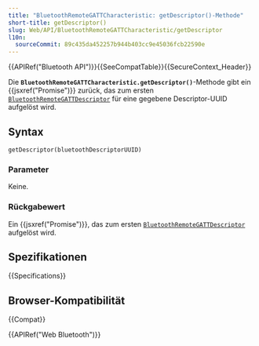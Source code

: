 ```yaml
---
title: "BluetoothRemoteGATTCharacteristic: getDescriptor()-Methode"
short-title: getDescriptor()
slug: Web/API/BluetoothRemoteGATTCharacteristic/getDescriptor
l10n:
  sourceCommit: 89c435da452257b944b403cc9e45036fcb22590e
---
```


{{APIRef("Bluetooth API")}}{{SeeCompatTable}}{{SecureContext_Header}}

Die **`BluetoothRemoteGATTCharacteristic.getDescriptor()`**-Methode
gibt ein {{jsxref("Promise")}} zurück, das zum ersten [`BluetoothRemoteGATTDescriptor`](/de/docs/Web/API/BluetoothRemoteGATTDescriptor) für eine gegebene Descriptor-UUID aufgelöst wird.

## Syntax

```js-nolint
getDescriptor(bluetoothDescriptorUUID)
```

### Parameter

Keine.

### Rückgabewert

Ein {{jsxref("Promise")}}, das zum ersten [`BluetoothRemoteGATTDescriptor`](/de/docs/Web/API/BluetoothRemoteGATTDescriptor) aufgelöst wird.

## Spezifikationen

{{Specifications}}

## Browser-Kompatibilität

{{Compat}}

{{APIRef("Web Bluetooth")}}

